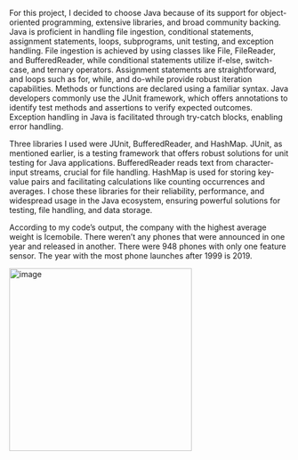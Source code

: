 For this project, I decided to choose Java because of its support for object-oriented programming, extensive libraries, and broad community backing. Java is proficient in handling file ingestion, conditional statements, assignment statements, loops, subprograms, unit testing, and exception handling. File ingestion is achieved by using classes like File, FileReader, and BufferedReader, while conditional statements utilize if-else, switch-case, and ternary operators. Assignment statements are straightforward, and loops such as for, while, and do-while provide robust iteration capabilities. Methods or functions are declared using a familiar syntax. Java developers commonly use the JUnit framework, which offers annotations to identify test methods and assertions to verify expected outcomes. Exception handling in Java is facilitated through try-catch blocks, enabling error handling.  

Three libraries I used were JUnit, BufferedReader, and HashMap. JUnit, as mentioned earlier, is a testing framework that offers robust solutions for unit testing for Java applications. BufferedReader reads text from character-input streams, crucial for file handling. HashMap is used for storing key-value pairs and facilitating calculations like counting occurrences and averages. I chose these libraries for their reliability, performance, and widespread usage in the Java ecosystem, ensuring powerful solutions for testing, file handling, and data storage. 

According to my code’s output, the company with the highest average weight is Icemobile. There weren’t any phones that were announced in one year and released in another. There were 948 phones with only one feature sensor. The year with the most phone launches after 1999 is 2019. 


<img width="328" alt="image" src="https://github.com/lousalvant/AlternativeLanguageProject/assets/116595993/1f8ed9ab-665e-4979-ac7d-285fd80290eb">
